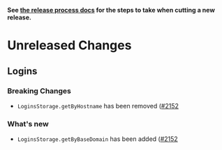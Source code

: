 **See [the release process docs](docs/howtos/cut-a-new-release.md) for the steps to take when cutting a new release.**

# Unreleased Changes

## Logins

### Breaking Changes

- `LoginsStorage.getByHostname` has been removed ([#2152](https://github.com/mozilla/application-services/issues/2152)

### What's new

- `LoginsStorage.getByBaseDomain` has been added ([#2152](https://github.com/mozilla/application-services/issues/2152)
